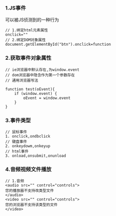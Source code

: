 ### 1.JS事件

可以被JS侦测到的一种行为
```
// 1.绑定html元素属性
onclick=""
// 2.绑定DOM对象属性
document.getElementById("btn").onclick=function
```

### 2.获取事件对象属性

```
// ie浏览器中默认存在,为window.event
// dom浏览器中隐含作为第一个参数存在
// 通用浏览器写法

function test(oEvent){
    if (window.event) {
        oEvent = window.event
    }
}
```

### 3.事件类型

```
// 鼠标事件
1. onclick,ondbclick
// 键盘事件
2. onkeydowm,onkeyup
// html事件
3. onload,onsubmit,onunload
```

### 4.音频视频文件播放

```
// 1.音频
<audio src="" control="controls">
您的播放器不支持改类型文件
</audio>
<video src="" control="controls">
您的浏览器不支持该类型的文件
</video>
```